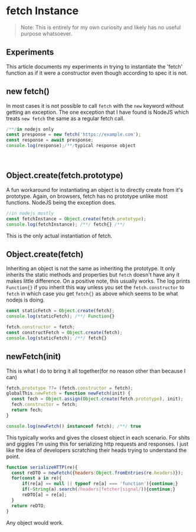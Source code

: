 
# fetch Instance
 > Note: This is entirely for my own curiosity and likely has no useful purpose whatsoever.

## Experiments

This article documents my experiments in trying to instantiate the 'fetch' function as if it were a constructor even though according to spec it is not.

## new fetch()

In most cases it is not possible to call `fetch` with the `new` keyword without getting an exception. The one exception that I have found is NodeJS which treats `new fetch` the same as a regular fetch call.
```js
/**/in nodejs only
const presponse = new fetch('https://example.com');
const response = await presponse;
console.log(response);/**/typical response object
```
⠀

## Object.create(fetch.prototype)

A fun workaround for instantiating an object is to directly create from it's prototype. Again, on browsers, fetch has no prototype unlike most functions. NodeJS being the exception does.
```js
//in nodejs mostly
const fetchInstance = Object.create(fetch.prototype);
console.log(fetchInstance); /**/ fetch{} /**/
```
This is the only actual instantiation of fetch.


## Object.create(fetch)

Inheriting an object is not the same as inheriting the prototype. It only inherits the static methods and properties but `fetch` doesn't have any it makes little difference. On a positive note, this usually works. The log prints `Function{}` if you inherit this way unless you set the `fetch.constructor` to `fetch` in which case you get `fetch{}` as above which seems to be what nodejs is doing.
```js
const staticFetch = Object.create(fetch);
console.log(staticFetch); /**/ Function{} 

fetch.constructor = fetch;
const constructFetch = Object.create(fetch);
console.log(staticFetch); /**/ fetch{} 
```


## newFetch(init)

This is what I do to bring it all together(for no reason other than because I can)
```js
fetch.prototype ??= (fetch.constructor = fetch);
globalThis.newFetch = function newFetch(init) {
  const fech = Object.assign(Object.create(fetch.prototype), init);
  fech.constructor = fetch;
  return fech;
}

console.log(newFetch() instanceof fetch); /**/ true
```

This typically works and gives the closest object in each scenario. For shits and giggles I'm using this for serializing http requests and responses. I just like the idea of developers scratching their heads trying to understand the point.
```js
function serializeHTTP(re){
  const reDTO = newFetch({headers:Object.fromEntries(re.headers)});
  for(const a in re){
      if(re[a] == null || typeof re[a] === 'function'){continue;}
      if(~String(a).search(/headers|fetcher|signal/)){continue;}
      reDTO[a] = re[a];
  }
  return reDTO;
}
```
Any object would work.

